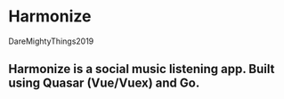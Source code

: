 # Harmonize
DareMightyThings2019

## Harmonize is a social music listening app. Built using Quasar (Vue/Vuex) and Go.
